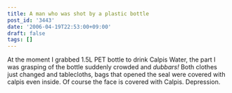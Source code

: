 ```yaml
---
title: A man who was shot by a plastic bottle
post_id: '3443'
date: '2006-04-19T22:53:00+09:00'
draft: false
tags: []
---
```


At the moment I grabbed 1.5L PET bottle to drink Calpis Water, the part I was grasping of the bottle suddenly crowded and _dubbars!_ Both clothes just changed and tablecloths, bags that opened the seal were covered with calpis even inside. Of course the face is covered with Calpis. Depression.